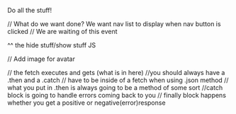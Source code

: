 Do all the stuff!

// What do we want done? We want nav list to display when nav button is clicked
// We are waiting of this event
<!-- navButton.addEventListener("click", () => {
  navList.classList.toggle("hidden");
}); -->
^^ the hide stuff/show stuff JS

// Add image for avatar
<!-- const photoEndpoint = "https://jsonplaceholder.typicode.com/photos/89";
const photoElement = document.querySelector(".about__avatar-container img"); -->

// the fetch executes and gets (what is in here)
//you should always have a .then and a .catch
// have to be inside of a fetch when using .json method
// what you put in .then is always going to be a method of some sort
//catch block is going to handle errors coming back to you
// finally block happens whether you get a positive or negative(error)response


<!-- const photoRequest = fetch(photoEndpoint); 
photoRequest 
  .then((response) => {
    const photoData = response.json(); 
  }) 
  .catch((error) => {
    console.error(error);
  }) 
  .finally(() => {
    console.log("Fetch complete!");
  });  -->
